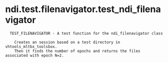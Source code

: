 # ndi.test.filenavigator.test_ndi_filenavigator

```
  TEST_FILENAVIGATOR - A test function for the ndi_filenavigator class
 
    Creates an session based on a test directory in vhtools_mltbx_toolsbox.
    Then it finds the number of epochs and returns the files associated with epoch N=2.

```

